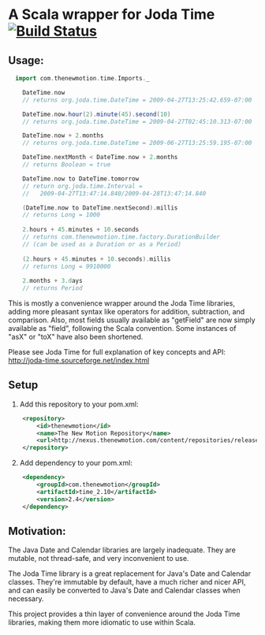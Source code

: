 # A Scala wrapper for Joda Time [![Build Status](https://secure.travis-ci.org/thenewmotion/scala-time.png)](http://travis-ci.org/thenewmotion/scala-time)

## Usage:

```scala
  import com.thenewmotion.time.Imports._

    DateTime.now
    // returns org.joda.time.DateTime = 2009-04-27T13:25:42.659-07:00

	DateTime.now.hour(2).minute(45).second(10)
	// returns org.joda.time.DateTime = 2009-04-27T02:45:10.313-07:00

    DateTime.now + 2.months
    // returns org.joda.time.DateTime = 2009-06-27T13:25:59.195-07:00

    DateTime.nextMonth < DateTime.now + 2.months
    // returns Boolean = true

	DateTime.now to DateTime.tomorrow
	// return org.joda.time.Interval =
	//   2009-04-27T13:47:14.840/2009-04-28T13:47:14.840

	(DateTime.now to DateTime.nextSecond).millis
	// returns Long = 1000
	
	2.hours + 45.minutes + 10.seconds
	// returns com.thenewmotion.time.factory.DurationBuilder
	// (can be used as a Duration or as a Period)
	
	(2.hours + 45.minutes + 10.seconds).millis
	// returns Long = 9910000	
	
	2.months + 3.days
	// returns Period
```

This is mostly a convenience wrapper around the Joda Time libraries, adding
more pleasant syntax like operators for addition, subtraction, and comparison.
Also, most fields usually available as "getField" are now simply available as
"field", following the Scala convention. Some instances of "asX" or "toX" have
also been shortened.

Please see Joda Time for full explanation of key concepts and API:
http://joda-time.sourceforge.net/index.html

## Setup

1. Add this repository to your pom.xml:
```xml
    <repository>
        <id>thenewmotion</id>
        <name>The New Motion Repository</name>
        <url>http://nexus.thenewmotion.com/content/repositories/releases-public</url>
    </repository>
```

2. Add dependency to your pom.xml:
```xml
    <dependency>
        <groupId>com.thenewmotion</groupId>
        <artifactId>time_2.10</artifactId>
        <version>2.4</version>
    </dependency>
```

## Motivation:

The Java Date and Calendar libraries are largely inadequate. They are mutable,
not thread-safe, and very inconvenient to use.

The Joda Time library is a great replacement for Java's Date and Calendar
classes. They're immutable by default, have a much richer and nicer API, and
can easily be converted to Java's Date and Calendar classes when necessary.

This project provides a thin layer of convenience around the Joda Time
libraries, making them more idiomatic to use within Scala.
